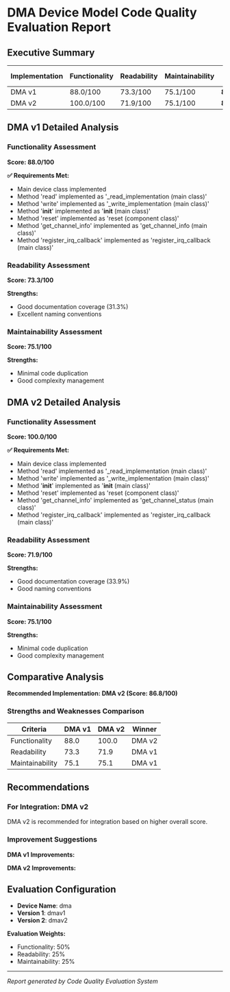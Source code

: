 # DMA Device Model Code Quality Evaluation Report

## Executive Summary

| Implementation | Functionality | Readability | Maintainability | Overall Score |
|---------------|---------------|-------------|-----------------|---------------|
| DMA v1 | 88.0/100 | 73.3/100 | 75.1/100 | **81.1/100** |
| DMA v2 | 100.0/100 | 71.9/100 | 75.1/100 | **86.8/100** |

## DMA v1 Detailed Analysis

### Functionality Assessment
**Score: 88.0/100**

**✅ Requirements Met:**
- Main device class implemented
- Method 'read' implemented as '_read_implementation (main class)'
- Method 'write' implemented as '_write_implementation (main class)'
- Method '__init__' implemented as '__init__ (main class)'
- Method 'reset' implemented as 'reset (component class)'
- Method 'get_channel_info' implemented as 'get_channel_info (main class)'
- Method 'register_irq_callback' implemented as 'register_irq_callback (main class)'

### Readability Assessment
**Score: 73.3/100**

**Strengths:**
- Good documentation coverage (31.3%)
- Excellent naming conventions

### Maintainability Assessment
**Score: 75.1/100**

**Strengths:**
- Minimal code duplication
- Good complexity management

## DMA v2 Detailed Analysis

### Functionality Assessment
**Score: 100.0/100**

**✅ Requirements Met:**
- Main device class implemented
- Method 'read' implemented as '_read_implementation (main class)'
- Method 'write' implemented as '_write_implementation (main class)'
- Method '__init__' implemented as '__init__ (main class)'
- Method 'reset' implemented as 'reset (component class)'
- Method 'get_channel_info' implemented as 'get_channel_status (main class)'
- Method 'register_irq_callback' implemented as 'register_irq_callback (main class)'

### Readability Assessment
**Score: 71.9/100**

**Strengths:**
- Good documentation coverage (33.9%)
- Good naming conventions

### Maintainability Assessment
**Score: 75.1/100**

**Strengths:**
- Minimal code duplication
- Good complexity management

## Comparative Analysis

**Recommended Implementation: DMA v2 (Score: 86.8/100)**

### Strengths and Weaknesses Comparison

| Criteria | DMA v1 | DMA v2 | Winner |
|----------|--------|--------|--------|
| Functionality | 88.0 | 100.0 | DMA v2 |
| Readability | 73.3 | 71.9 | DMA v1 |
| Maintainability | 75.1 | 75.1 | DMA v1 |

## Recommendations

### For Integration: DMA v2
DMA v2 is recommended for integration based on higher overall score.

### Improvement Suggestions

**DMA v1 Improvements:**

**DMA v2 Improvements:**

## Evaluation Configuration

- **Device Name**: dma
- **Version 1**: dmav1
- **Version 2**: dmav2

**Evaluation Weights:**
- Functionality: 50%
- Readability: 25%
- Maintainability: 25%

---
*Report generated by Code Quality Evaluation System*